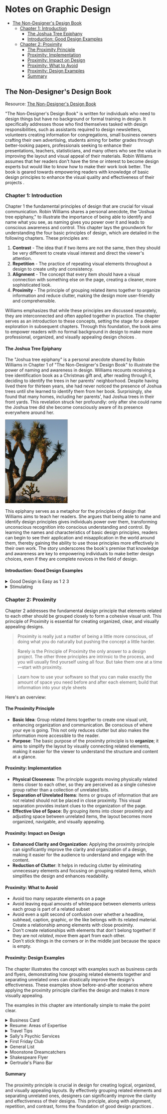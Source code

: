# Notes on Graphic Design

- [The Non-Designer's Design Book](#the-non-designers-design-book)
  - [Chapter 1: Introduction](#chapter-1-introduction)
    - [The Joshua Tree Epiphany](#the-joshua-tree-epiphany)
    - [Introduction: Good Design Examples](#introduction-good-design-examples)
  - [Chapter 2: Proximity](#chapter-2-proximity)
    - [The Proximity Principle](#the-proximity-principle)
    - [Proximity: Implementation](#proximity-implementation)
    - [Proximity: Impact on Design](#proximity-impact-on-design)
    - [Proximity: What to Avoid](#proximity-what-to-avoid)
    - [Proximity: Design Examples](#proximity-design-examples)
    - [Summary](#summary)

## The Non-Designer's Design Book

Resource: [The Non-Designer's Design Book](https://a.co/d/7KWNDQa)

"The Non-Designer's Design Book" is written for individuals who need to design things but have no background or formal training in design. It specifically addresses those who find themselves tasked with design responsibilities, such as assistants required to design newsletters, volunteers creating information for congregations, small business owners crafting their own advertising, students aiming for better grades through better-looking papers, professionals seeking to enhance their presentations, teachers, statisticians, and many others who see the value in improving the layout and visual appeal of their materials. Robin Williams assumes that her readers don't have the time or interest to become design experts but would like to know how to make their work look better. The book is geared towards empowering readers with knowledge of basic design principles to enhance the visual quality and effectiveness of their projects .

### Chapter 1: Introduction

Chapter 1 the fundamental principles of design that are crucial for visual communication. Robin Williams shares a personal anecdote, the "Joshua tree epiphany," to illustrate the importance of being able to identify and name what you see, as naming gives you power over it and leads to conscious awareness and control. This chapter lays the groundwork for understanding the four basic principles of design, which are detailed in the following chapters. These principles are:

1. **Contrast** - The idea that if two items are not the same, then they should be very different to create visual interest and direct the viewer's attention.
2. **Repetition** - The practice of repeating visual elements throughout a design to create unity and consistency.
3. **Alignment** - The concept that every item should have a visual connection with something else on the page, creating a cleaner, more sophisticated look.
4. **Proximity** - The principle of grouping related items together to organize information and reduce clutter, making the design more user-friendly and comprehensible.

Williams emphasizes that while these principles are discussed separately, they are interconnected and often applied together in practice. The chapter serves as an introduction to these concepts, setting the stage for a deeper exploration in subsequent chapters. Through this foundation, the book aims to empower readers with no formal background in design to make more professional, organized, and visually appealing design choices .

#### The Joshua Tree Epiphany

The "Joshua tree epiphany" is a personal anecdote shared by Robin Williams in Chapter 1 of "The Non-Designer's Design Book" to illustrate the power of naming and awareness in design. Williams recounts receiving a tree identification book as a Christmas gift and, after reading through it, deciding to identify the trees in her parents' neighborhood. Despite having lived there for thirteen years, she had never noticed the presence of Joshua trees until she learned to identify them from her book. Surprisingly, she found that many homes, including her parents', had Joshua trees in their front yards. This revelation struck her profoundly: only after she could name the Joshua tree did she become consciously aware of its presence everywhere around her.

<img src='img/20240345-034527.png' width=200px>

This epiphany serves as a metaphor for the principles of design that Williams aims to teach her readers. She argues that being able to name and identify design principles gives individuals power over them, transforming unconscious recognition into conscious understanding and control. By learning the names and characteristics of basic design principles, readers can begin to see their application and misapplication in the world around them, thereby gaining the ability to use those principles more effectively in their own work. The story underscores the book's premise that knowledge and awareness are key to empowering individuals to make better design choices, even if they are complete novices in the field of design.

#### Introduction: Good Design Examples

<details><summary>Good Design is Easy as 1 2 3</summary><br>

Original:

<img src='img/20240351-035149.png' width=400px> <br> <img src='img/20240305-040515.png' width=150px>

Improved:

<img src='img/20240308-040846.png' width=400px> <br> <img src='img/20240312-041234.png' width=200px>

Improvements:

- Removed the border that was crowding the edges
- Used a stronger typeface whose bold has a bigger impact on this page (Principle of Contrast)
- Repeated the bold to point out the three steps and repeated the light face to comment on them (Principle of Repetition)
- Gave the text strong alignments (Principle of Alignment)
- Separated the three steps so you can instantly see there are three of them, thus making it unnecessary to use the numerals (Principle of Proximity)

</details>

<details><summary>Stimulating</summary><br>

<img src='img/20240325-042511.png' width=400px>

</details>

### Chapter 2: Proximity

Chapter 2 addresses the fundamental design principle that elements related to each other should be grouped closely to form a cohesive visual unit. This principle of Proximity is essential for creating organized, clear, and visually appealing designs. 

> Proximity is really just a matter of being a little more conscious, of doing what you do naturally but pushing the concept a little harder.

> Rarely is the Principle of Proximity the only answer to a design project. The other three principles are intrinsic to the process, and you will usually find yourself using all four. But take them one at a time&mdash;start with proximity.

> Learn how to use your software so that you can make exactly the amount of space you need before and after each element; build that information into your style sheets

Here's an overview:

#### The Proximity Principle

- **Basic Idea**: Group related items together to create one visual unit, enhancing organization and communication. Be conscious of where your eye is going. This not only reduces clutter but also makes the information more accessible to the reader.
- **Purpose**: The basic purpose  of the proximity principle is to **organize**; it aims to simplify the layout by visually connecting related elements, making it easier for the viewer to understand the structure and content at a glance.

#### Proximity: Implementation

- **Physical Closeness**: The principle suggests moving physically related items closer to each other, so they are perceived as a single cohesive group rather than a collection of unrelated bits.
- **Separation of Unrelated Items**: Items or groups of information that are not related should not be placed in close proximity. This visual separation provides instant clues to the organization of the page.
- **Effective Use of Space**: By grouping items into closer proximity and adjusting space between unrelated items, the layout becomes more organized, navigable, and visually appealing.

#### Proximity: Impact on Design

- **Enhanced Clarity and Organization**: Applying the proximity principle can significantly improve the clarity and organization of a design, making it easier for the audience to understand and engage with the content.
- **Reduction of Clutter**: It helps in reducing clutter by eliminating unnecessary elements and focusing on grouping related items, which simplifies the design and enhances readability.

#### Proximity: What to Avoid

- Avoid too many separate elements on a page
- Avoid leaving equal amounts of whitespace between elements unless each group is part of a related subset
- Avoid even a split second of confusion over whether a headline, subhead, caption, graphic, or the like belongs with its related material. Create a relationship among elements with close proximity.
- Don't create relationships with elements that don't belong together!  If they are not _related_, move them apart from each other.
- Don't stick things in the corners or in the middle just because the space is empty.

#### Proximity: Design Examples

The chapter illustrates the concept with examples such as business cards and flyers, demonstrating how grouping related elements together and separating unrelated ones can drastically improve the design's effectiveness. These examples show before-and-after scenarios where applying the proximity principle clarifies the design and makes it more visually appealing.

The examples in this chapter are intentionally simple to make the point clear.

<details><summary>Business Card</summary><br>

Original:

<img src='img/20240306-030635.png' width=300px>

Questions:

- Where do you begin reading? Do you start in the upper left or upper right or center?
- Do you know when you're finished?
- Do other people follow the same pattern as you?

Improved:

<img src='img/20240307-030754.png' width=300px>

<img src='img/20240308-030819.png' width=200px>

Improvements:

- Grouped related elements together into closer proximity

> Always question whether elements are close to the elements they belong with. Watch for elements that have inappropriate relationships.

</details>

<details><summary>Resume: Areas of Expertise</summary><br>

Original:

<img src='img/20240313-031340.png' width=600px>

Notice:

- Bullets in these columns are far away from their associated points

Improved:

<img src='img/20240317-031738.png' width=600px>

Improvements:

- Relationships are clarified&mdash;we can instantly see to which point each bullet belongs

</details>

<details><summary>Travel Tips</summary><br>

Original:

<img src='img/20240320-032052.png' width=300px>

Notice:

- The numbers appear to be a unit of their own, unrelated text

Improvement:

<img src='img/20240321-032145.png' width=300px>

- When the numbers are closer to the information, we see the relationship of numbers to the text

> When grouping items into close proximity, you typically need to make some changes, such as in the size or weight or placement of text or graphics. Body text does not have to be 12 point! Information that is subsidiary to the main message, such as the volume number and year of a newsletter, can often be quite small.

</details>

<details><summary>Sally's Psychic Services</summary><br>

Original:

<img src='img/20240327-032744.png' width=350px>

Notice:

- The post card is visually boring&mdash;nothing pulls your eyes in to the body, except perhaps the two hearts
- It takes a moment to find the critical inforamtion

Improvement:

<img src='img/20240329-032913.png' width=350px>

Improvements:

- Grouping related elements into units and providing appropriate space between the units

Exercise:  Find at least eight small differences that help to make the second example appear more professional.

<details><summary>Answer</summary><br>

1. Title is larger
2. The rest of the type is smaller
3. The three services are on three individual lines
4. Related elements are grouped together
5. Capitalized the words in the email and web address so they are easier to read
6. Got rid of the extra heart
7. Got rid of the word 'available'
8. Lightened the heart so it doesn't compete with the text
9. Enlarged the heart and overlapped it with the text to integrate it

</details>

</details>

<details><summary>First Friday Club</summary><br>

Original:

<img src='img/20240344-034443.png' width=300px>

Questions:

- Can you look and easily tell how many readings are in the series?

Improved:

<img src='img/20240345-034542.png' width=300px>

<img src='img/20240352-035253.png' width=250px>

Notice:

- How the spacing between each reading is the same, indicating that each group is related
- Even the small block of text at the bottom is too small to read, you still know what it is; you instantly know it's not another event

List at least 5 changes that improve this picture:

<details><summary>Answer</summary><br>

1. The main text is smaller
2. Title is larger, which can be done when the rest of the text is organized and smaller
3. The information is organized consistently sot he reader can find it
4. Headings are bold using the Principle of Contrast
5. A strong alignment is provided using Principle of Alignment

</details>

In the picture below, on the left-hand side, you assume all flowers have something in common.  In the picture on the right, the last three flowers have something different, without being conscious of it, because they are physically separated from the rest of the list.

<img src='img/20240317-031719.png' width=400px>

</details>

<details><summary>General List</summary><br>

Original:

<img src='img/20240322-032215.png' width=200px>

Improved:

<img src='img/20240322-032254.png' width=200px>

<img src='img/20240323-032357.png' width=100px>

The author suggests that you visually separate more consciously and thus with more strength. 

**IMPORTANT**: It is critical that you learn how to use the _paragraph space before and after_ settings in your software.

</details>

<details><summary>Moonstone Dreamcatchers</summary><br>

Original:

<img src='img/20240327-032702.png' width=500px>

Improved:

<img src='img/20240327-032755.png' width=500px>

Improvements:

- Changed corners from rounded to just barely dull, giving the piece a stronger, cleaner look
- Enlarged the name to fill the space better
- Made some of the text a pale shade of dark teal so it would compete less with the rest of the elements

List at least three other small differences that help make the second example communicate more clearly:

<details><summary>Answer</summary><br>

1. Title is larger
2. Corners are not so rounded
3. Text is aligned
4. Abbreviations are spelled out
5. Bullets are used instead of commas
6. Some text is gray so it interrupts the visual less
7. The moon escapes out the top

</details>

You're probably already using the Principle of Proximity at your work, but you may not be pushing it as far as you could to make it truly effective. Really look at the elements and see which items _should_ be grouped together.

</details>

<details><summary>Shakespeare Flyer</summary><br>

Original:

<img src='img/20240329-042923.png' width=250px>

Notes:

- The headlines are the same distance from the body copy above and below, making the heads and body copy appear as separate items
- There's lots of white space, but it's all broken up.  When white space is "trapped" like this, it tends to visually push the elements apart

Improved:

<img src='img/20240331-043158.png' width=250px>

Notes:

- Group the items that have a relationship
- If there are areas on the page where organization is not perfectly clear, see if items are in proximity that _shouldn't_ be

Find five other small differences that help make this example communicate more clearly.

<details><summary>Answer</summary><br>

1. The contact info is on separate lines&mdash;grouped together and separated&mdash;so it will stand out as important information
2. Deleted the words _phone_, _email_, and _web_ because they are unnecessary
3. Deleted the semicolon after the phone number and the last slash after the web address
4. Made the page color a little brighter
5. Made SHAKESPEARE lowercase so it is easier to read and can be set larger
6. Cropped the photo wider

</details>

</details>

<details><summary>Gertrude's Piano Bar</summary><br>

Original:

<img src='img/20240316-051609.png' width=300px>

Notes:

- All the information is in one big chunk
- Never use all caps when there is a lot of text

Improved:

<img src='img/20240319-051905.png' width=300px>

Improvements:

- Title is not all caps
- Gave Gertrude a nicer font for her menu heading
- Removed the underlines from the subheads
- Set the names of the dishes in bold and the descriptions in regular font to help differentiate the information
- Changed all caps to title case (initial caps in each word)

Improved:

<img src='img/20240328-052822.png' width=300px>

Improvements:

- Left-hand space under each heading helps to clarify the two main groups
- Descriptive text blocks are a point size smaller thant the names of the dishes. This helps to communicate more clearly and also gives more room to work with.
- Chose a more interesting typeface than Times New Roman
- Prices were originally tucked into the text; used Principle of Alignment to make prices visibly consistent


</details>


#### Summary
The proximity principle is crucial in design for creating logical, organized, and visually appealing layouts. By effectively grouping related elements and separating unrelated ones, designers can significantly improve the clarity and effectiveness of their designs. This principle, along with alignment, repetition, and contrast, forms the foundation of good design practices .
